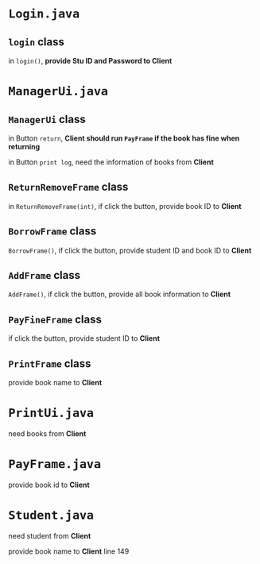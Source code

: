 

# `Login.java`

## `login` class

in `login()`, **provide Stu ID and Password to Client**

# `ManagerUi.java`

## `ManagerUi` class

in Button `return`, **Client should run `PayFrame` if the book has fine when returning**

in Button `print log`, need the information of books from **Client**

## `ReturnRemoveFrame` class

in `ReturnRemoveFrame(int)`, if click the button, provide book ID to **Client**

## `BorrowFrame` class

`BorrowFrame()`, if click the button, provide student ID and book ID to **Client**

## `AddFrame` class

`AddFrame()`, if click the button, provide all book information to **Client**

## `PayFineFrame` class

if click the button, provide student ID to **Client**

## `PrintFrame` class

provide book name to **Client**

# `PrintUi.java`

need books from **Client**

# `PayFrame.java`

provide book id to **Client**

# `Student.java`

need student from **Client**

provide book name to **Client** line 149